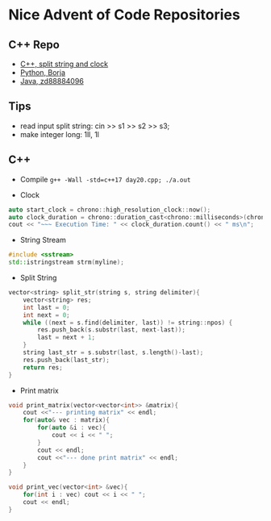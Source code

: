 # Nice Advent of Code Repositories

## C++ Repo
- [C++, split string and clock](https://github.com/rogue-kitten/aoc-22/blob/main/Days/Day15/part2.cpp)
- [Python, Borja](https://github.com/borjasotomayor/advent-of-code/blob/main/2022/day15.py)
- [Java, zd88884096](https://github.com/zd88884096/Advent-of-Code/tree/main/AOC-2022)

## Tips
- read input split string: cin >> s1 >> s2 >> s3;
- make integer long: 1ll, 1l


## C++
- Compile `g++ -Wall -std=c++17 day20.cpp; ./a.out`

- Clock
```c++
auto start_clock = chrono::high_resolution_clock::now();
auto clock_duration = chrono::duration_cast<chrono::milliseconds>(chrono::high_resolution_clock::now() - start_clock);
cout << "~~~ Execution Time: " << clock_duration.count() << " ms\n";
```

- String Stream
```c++
#include <sstream>
std::istringstream strm(myline);
```


- Split String
```c++
vector<string> split_str(string s, string delimiter){
    vector<string> res;
    int last = 0;
    int next = 0;
    while ((next = s.find(delimiter, last)) != string::npos) {
        res.push_back(s.substr(last, next-last));
        last = next + 1;
    }
    string last_str = s.substr(last, s.length()-last);
    res.push_back(last_str);
    return res;
}
```


- Print matrix
```c++
void print_matrix(vector<vector<int>> &matrix){
    cout <<"--- printing matrix" << endl;
    for(auto& vec : matrix){
        for(auto &i : vec){
            cout << i << " ";
        }
        cout << endl;
        cout <<"--- done print matrix" << endl;
    }
}

void print_vec(vector<int> &vec){
    for(int i : vec) cout << i << " ";
    cout << endl;
}
```